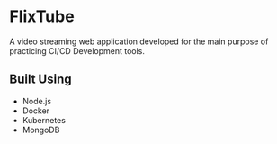 # FlixTube
A video streaming web application developed for the main purpose of practicing CI/CD Development tools.

## Built Using
- Node.js
- Docker
- Kubernetes
- MongoDB